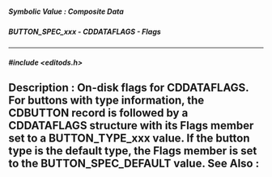##### Symbolic Value : Composite Data
##### BUTTON_SPEC_xxx - CDDATAFLAGS - Flags
---
##### #include <editods.h>
**Description :**
On-disk flags for CDDATAFLAGS. For buttons with type information, the CDBUTTON 
record is followed by a CDDATAFLAGS structure with its Flags member set to a 
BUTTON_TYPE_xxx value. If the button type is the default type, the Flags member 
is set to the BUTTON_SPEC_DEFAULT value.
**See Also :**
[](D:/md_files/.md)
---
